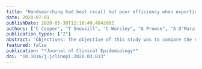 ```yaml
---
title: "Handsearching had best recall but poor efficiency when exporting to a bibliographic tool: case study"
date: 2020-07-01
publishDate: 2020-05-30T12:16:49.464200Z
authors: ["C Cooper", "T Snowsill", "C Worsley", "A Prowse", "A O'Mara-Eves", "H Greenwood", "E Boulton", "A Strickson"]
publication_types: ["2"]
abstract: "Objectives: The objective of this study was to compare the effectiveness and efficiency of methods used to identify and export conference abstracts into a bibliographic management tool. Study Design and Setting: This is a case study. The effectiveness and efficiency of methods to identify and export conference abstracts presented at the American Society of Hematology (ASH) conference 2016–2018 for a systematic review were evaluated. A reference standard handsearch of conference proceedings was compared with: 1) contacting Blood (the journal that report ASH proceedings); 2) keyword searching; 3) searching Embase; 4) searching MEDLINE via EndNote; and 5) searching CPCI-S. Effectiveness was determined by the number of abstracts identified compared with the reference standard, whereas efficiency was a comparison between the resources required to identify and export conference abstracts compared with the reference standard. Results: Six hundred and four potentially eligible and 15 confirmed eligible conference abstracts (abstracts included in the review) were identified by the handsearch. Comparator 2 was the only method to identify all abstracts and it was more efficient than the reference standard. Comparators 1 and 3–5 missed a number of eligible abstracts. Conclusion: This study raises potentially concerning questions about searching for conferences’ abstracts by methods other than directly searching the original conference proceedings. Efficiency of exporting would be improved if journals permitted bulk downloads."
featured: false
publication: "*Journal of Clinical Epidemiology*"
doi: "10.1016/j.jclinepi.2020.03.013"
---
```



